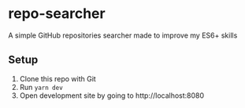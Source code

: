 # repo-searcher
A simple GitHub repositories searcher made to improve my ES6+ skills

## Setup
1. Clone this repo with Git
2. Run `yarn dev`
3. Open development site by going to http://localhost:8080